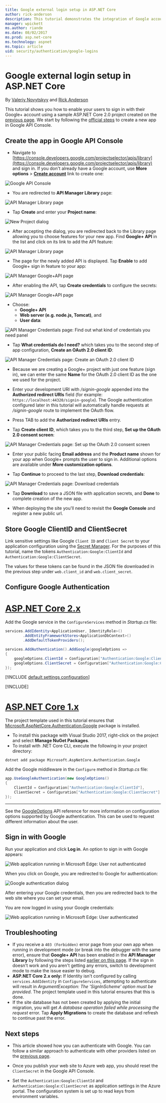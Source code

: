 ```yaml
---
title: Google external login setup in ASP.NET Core
author: rick-anderson
description: This tutorial demonstrates the integration of Google account user authentication into an existing ASP.NET Core app.
manager: wpickett
ms.author: riande
ms.date: 08/02/2017
ms.prod: asp.net-core
ms.technology: aspnet
ms.topic: article
uid: security/authentication/google-logins
---
```

# Google external login setup in ASP.NET Core

By [Valeriy Novytskyy](https://github.com/01binary) and [Rick Anderson](https://twitter.com/RickAndMSFT)

This tutorial shows you how to enable your users to sign in with their Google+ account using a sample ASP.NET Core 2.0 project created on the [previous page](xref:security/authentication/social/index). We start by following the [official steps](https://developers.google.com/identity/sign-in/web/devconsole-project) to create a new app in Google API Console.

## Create the app in Google API Console

* Navigate to [https://console.developers.google.com/projectselector/apis/library](https://console.developers.google.com/projectselector/apis/library) and sign in. If you don't already have a Google account, use **More options** > **[Create account](https://accounts.google.com/SignUpWithoutGmail?service=cloudconsole&continue=https%3A%2F%2Fconsole.developers.google.com%2Fprojectselector%2Fapis%2Flibrary&ltmpl=api)** link to create one:

![Google API Console](index/_static/GoogleConsoleLogin.png)

* You are redirected to **API Manager Library** page:

![API Manager Library page](index/_static/GoogleConsoleSwitchboard.png)

* Tap **Create** and enter your **Project name**:

![New Project dialog](index/_static/GoogleConsoleNewProj.png)

* After accepting the dialog, you are redirected back to the Library page allowing you to choose features for your new app. Find **Google+ API** in the list and click on its link to add the API feature:

![API Manager Library page](index/_static/GoogleConsoleChooseApi.png)

* The page for the newly added API is displayed. Tap **Enable** to add Google+ sign in feature to your app:

![API Manager Google+API page](index/_static/GoogleConsoleEnableApi.png)

* After enabling the API, tap **Create credentials** to configure the secrets:

![API Manager Google+API page](index/_static/GoogleConsoleGoCredentials.png)

* Choose:
   * **Google+ API**
   * **Web server (e.g. node.js, Tomcat)**, and
   * **User data**:

![API Manager Credentials page: Find out what kind of credentials you need panel](index/_static/GoogleConsoleChooseCred.png)

* Tap **What credentials do I need?** which takes you to the second step of app configuration, **Create an OAuth 2.0 client ID**:

![API Manager Credentials page: Create an OAuth 2.0 client ID](index/_static/GoogleConsoleCreateClient.png)

* Because we are creating a Google+ project with just one feature (sign in), we can enter the same **Name** for the OAuth 2.0 client ID as the one we used for the project.

* Enter your development URI with */signin-google* appended into the **Authorized redirect URIs** field (for example: `https://localhost:44320/signin-google`). The Google authentication configured later in this tutorial will automatically handle requests at */signin-google* route to implement the OAuth flow.

* Press TAB to add the **Authorized redirect URIs** entry.

* Tap **Create client ID**, which takes you to the third step, **Set up the OAuth 2.0 consent screen**:

![API Manager Credentials page: Set up the OAuth 2.0 consent screen](index/_static/GoogleConsoleAddCred.png)

* Enter your public facing **Email address** and the **Product name** shown for your app when Google+ prompts the user to sign in. Additional options are available under **More customization options**.

* Tap **Continue** to proceed to the last step, **Download credentials**:

![API Manager Credentials page: Download credentials](index/_static/GoogleConsoleFinish.png)

* Tap **Download** to save a JSON file with application secrets, and **Done** to complete creation of the new app.

* When deploying the site you'll need to revisit the **Google Console** and register a new public url.

## Store Google ClientID and ClientSecret

Link sensitive settings like Google `Client ID` and `Client Secret` to your application configuration using the [Secret Manager](xref:security/app-secrets). For the purposes of this tutorial, name the tokens `Authentication:Google:ClientId` and `Authentication:Google:ClientSecret`.

The values for these tokens can be found in the JSON file downloaded in the previous step under `web.client_id` and `web.client_secret`.

## Configure Google Authentication

# [ASP.NET Core 2.x](#tab/aspnetcore2x/)

Add the Google service in the `ConfigureServices` method in *Startup.cs* file:

```csharp
services.AddIdentity<ApplicationUser, IdentityRole>()
        .AddEntityFrameworkStores<ApplicationDbContext>()
        .AddDefaultTokenProviders();

services.AddAuthentication().AddGoogle(googleOptions =>
{
    googleOptions.ClientId = Configuration["Authentication:Google:ClientId"];
    googleOptions.ClientSecret = Configuration["Authentication:Google:ClientSecret"];
});
```

[!INCLUDE [default settings configuration](includes/default-settings.md)]

[!INCLUDE[](~/includes/chain-auth-providers.md)]

# [ASP.NET Core 1.x](#tab/aspnetcore1x/)

The project template used in this tutorial ensures that [Microsoft.AspNetCore.Authentication.Google](https://www.nuget.org/packages/Microsoft.AspNetCore.Authentication.Google) package is installed.

* To install this package with Visual Studio 2017, right-click on the project and select **Manage NuGet Packages**.
* To install with .NET Core CLI, execute the following in your project directory:

`dotnet add package Microsoft.AspNetCore.Authentication.Google`

Add the Google middleware in the `Configure` method in *Startup.cs* file:

```csharp
app.UseGoogleAuthentication(new GoogleOptions()
{
    ClientId = Configuration["Authentication:Google:ClientId"],
    ClientSecret = Configuration["Authentication:Google:ClientSecret"]
});
```

---

See the [GoogleOptions](/dotnet/api/microsoft.aspnetcore.builder.googleoptions) API reference for more information on configuration options supported by Google authentication. This can be used to request different information about the user.

## Sign in with Google

Run your application and click **Log in**. An option to sign in with Google appears:

![Web application running in Microsoft Edge: User not authenticated](index/_static/DoneGoogle.png)

When you click on Google, you are redirected to Google for authentication:

![Google authentication dialog](index/_static/GoogleLogin.png)

After entering your Google credentials, then you are redirected back to the web site where you can set your email.

You are now logged in using your Google credentials:

![Web application running in Microsoft Edge: User authenticated](index/_static/Done.png)

## Troubleshooting

* If you receive a `403 (Forbidden)` error page from your own app when running in development mode (or break into the debugger with the same error), ensure that **Google+ API** has been enabled in the **API Manager Library** by following the steps listed [earlier on this page](#create-the-app-in-google-api-console). If the sign in doesn't work and you aren't getting any errors, switch to development mode to make the issue easier to debug.
* **ASP.NET Core 2.x only:** If Identity isn't configured by calling `services.AddIdentity` in `ConfigureServices`, attempting to authenticate will result in *ArgumentException: The 'SignInScheme' option must be provided*. The project template used in this tutorial ensures that this is done.
* If the site database has not been created by applying the initial migration, you will get *A database operation failed while processing the request* error. Tap **Apply Migrations** to create the database and refresh to continue past the error.

## Next steps

* This article showed how you can authenticate with Google. You can follow a similar approach to authenticate with other providers listed on the [previous page](xref:security/authentication/social/index).

* Once you publish your web site to Azure web app, you should reset the `ClientSecret` in the Google API Console.

* Set the `Authentication:Google:ClientId` and `Authentication:Google:ClientSecret` as application settings in the Azure portal. The configuration system is set up to read keys from environment variables.
